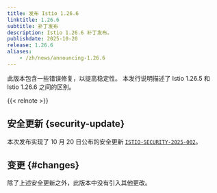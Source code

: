 ```yaml
---
title: 发布 Istio 1.26.6
linktitle: 1.26.6
subtitle: 补丁发布
description: Istio 1.26.6 补丁发布。
publishdate: 2025-10-20
release: 1.26.6
aliases:
    - /zh/news/announcing-1.26.6
---
```


此版本包含一些错误修复，以提高稳定性。
本发行说明描述了 Istio 1.26.5 和 Istio 1.26.6 之间的区别。

{{< relnote >}}

## 安全更新 {security-update}

本次发布实现了 10 月 20 日公布的安全更新
[`ISTIO-SECURITY-2025-002`](/zh/news/security/istio-security-2025-002)。

## 变更 {#changes}

除了上述安全更新之外，此版本中没有引入其他更改。
